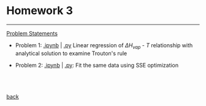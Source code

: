 # Homework 3
------------------------
[Problem Statements](./homework_3_statistics.pdf)

- Problem 1: [.ipynb](homework-3-1/trouton.ipynb) | [.py](homework-3-1/troutons_rule.py) Linear regression of $\Delta H_{vap}\text{ - }T$ relationship with analytical solution to examine Trouton's rule

- Problem 2: [.ipynb](homework-3-2/trouton_optimization.ipynb) | [.py](homework-3-2/troutons_rule_optimization.py): Fit the same data using SSE optimization

<br><br><br>
[back](../README.md)
